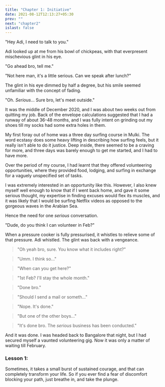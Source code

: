 ```yaml
---
title: "Chapter 1: Initiative"
date: 2021-08-12T12:13:27+05:30
prev: ""
next: "chapter2"
islast: false
---
```


"Hey Adi, I need to talk to you."

Adi looked up at me from his bowl of chickpeas, with that everpresent
mischevious glint in his eye.

"Go ahead bro, tell me."

"Not here man, it's a little serious. Can we speak after lunch?"

The glint in his eye dimmed by half a degree, but his smile seemed
unfamiliar with the concept of fading.

"Oh. _Serious_... Sure bro, let's meet outside."

It was the middle of December 2020, and I was about two weeks out from
quitting my job. Back of the envelope calculations suggested that I had
a runway of about 36-48 months, and I was fully intent on grinding out
my shoes till my socks had some extra holes in them.

My first foray out of home was a three day surfing course in Mulki. The word
ecstasy does some heavy lifting in describing how surfing feels, but it really
isn't able to do it justice. Deep inside, there seemed to be a craving for
more, and three days was barely enough to get me started, and I had to have more.

Over the period of my course, I had learnt that they offered volunteering
opportunities, where they provided food, lodging, and surfing in exchange
for a vaguely unspecified set of tasks.

I was extremely interested in an opportunity like this. However, I also knew
myself well enough to know that if I went back home, and gave it some serious
thought, my expertise in finding excuses would flex its muscles, and it was
likely that I would be surfing Netflix videos as opposed to the gorgeous waves
in the Arabian Sea.

Hence the need for one _serious_ conversation.

"Dude, do you think I can volunteer in Feb?"

When a pressure cooker is fully pressurised, it whistles to relieve some of
that pressure. Adi whistled. The glint was back with a vengeance.

> "Oh yeah bro, sure. You know what it includes right?"

> "Umm. I think so..."

> "When can you get here?"

> "1st Feb? I'll stay the whole month."

> "Done bro."

> "Should I send a mail or someth..."

> "Nope. It's done."

> "But one of the other boys..."

> "It's done bro. The _serious_ business has been conducted."

And it was done. I was headed back to Bangalore that night, but I had secured
myself a vaunted volunteering gig. Now it was only a matter of waiting
till February.

### Lesson 1:
Sometimes, it takes a small burst of sustained courage, and that can completely
transform your life. So if you ever find a fear of discomfort blocking your
path, just breathe in, and take the plunge.

